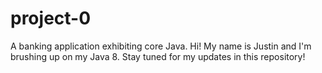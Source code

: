# project-0
A banking application exhibiting core Java.
Hi! My name is Justin and I'm brushing up on my Java 8. Stay tuned for my updates in this repository!
